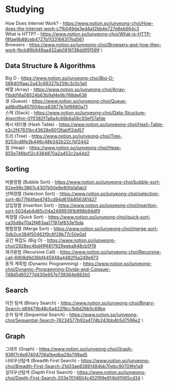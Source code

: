 # Studying

How Does Internet Work? - https://www.notion.so/junyeong-choi/How-does-the-Internet-work-c7fb049da3ed4a12bb4e727e8eb664c3 \
What is HTTP? - https://www.notion.so/junyeong-choi/What-is-HTTP-f8fae9b88ceb4727b1133168317bd561 \
Browsers - https://www.notion.so/junyeong-choi/Browsers-and-how-they-work-fbcb89b949aa432ab0818138dd95f599 \


## Data Structure & Algorithms
Big O - https://www.notion.so/junyeong-choi/Big-O-589401faac2a43c68327b259c3c0c1a0 \
배열 (Array) - https://www.notion.so/junyeong-choi/Array-f1bdd18a08524b63b9af4e9b788de638 \
큐 (Queue) - https://www.notion.so/junyeong-choi/Queue-ad8bd9a407004ece83877e7ef6660a71 \
스택 (Stack) - https://www.notion.so/junyeong-choi/Data-Structure-Algorithm-011f382f7a8a4c66b6a56c93ef57afde \
해시 테이블 (Hash Table) - https://www.notion.so/junyeong-choi/Hash-Table-e2c2f47831bc43628e9013fabff2dd57 \
트리 (Tree) - https://www.notion.so/junyeong-choi/Tree-9253cd8fe3b446c48b342b22c7ef2442 \
힙 (Heap) - https://www.notion.so/junyeong-choi/Heap-855e746bd12c4384870a2a452c2a44d2

## Sorting
버블정렬 (Bubble Sort) - https://www.notion.so/junyeong-choi/bubble-sort-62ee99c3867c4307b50e8e80fa1afab3 \
선택정렬 (Selection Sort) - https://www.notion.so/junyeong-choi/selection-sort-4b77f44fae4745cd94d615b856381427 \
삽입정렬 (Insertion Sort) - https://www.notion.so/junyeong-choi/insertion-sort-5034ab4d65c04a24999391b898b94df9 \
퀵정렬 (Quick Sort) - https://www.notion.so/junyeong-choi/quick-sort-ca35d8a70a2f483aa17197af833e15da \
병합정렬 (Merge Sort) - https://www.notion.so/junyeong-choi/merge-sort-3db2ce384f50462f9c6f29b77c50e0a1 \
공간 복잡도 (Big O) - https://www.notion.so/junyeong-choi/2928ec4bd4ff4817929eeba848cb5f19 \
재귀용법 (Recursive Call) - https://www.notion.so/junyeong-choi/Recursive-call-6908d9d36bf445948a4482f5a249e973 \
동적 계획법 (Dynamic Programming) - https://www.notion.so/junyeong-choi/Dynamic-Programming-Divide-and-Conquer-748d5d65277d430e957e739364e882b0

## Search
이진 탐색 (Binary Search) - https://www.notion.so/junyeong-choi/Binary-Search-d89479b48c6a422f8cc1b8d26b5c68be \
순차 탐색 (Sequential Search) - https://www.notion.so/junyeong-choi/Sequential-Search-78234577b92a4174b243bb4b5d7596e2 \

## Graph
그래프 (Graph) - https://www.notion.so/junyeong-choi/Graph-936f7c6e87404706a1bedba29a799ad5 \
너비우선탐색 (Breadth First Search) - https://www.notion.so/junyeong-choi/Breadth-First-Search-21d33ae83891484bb70ebc90709fe1a9 \
깊이우선탐색 (Depth First Search) - https://www.notion.so/junyeong-choi/Depth-First-Search-203e7014604c452f99e914b91065cd34 \
